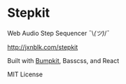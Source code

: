 # Stepkit

Web Audio Step Sequencer ¯\\_(ツ)_/¯

http://jxnblk.com/stepkit

Built with [Bumpkit](http://jxnblk.com/bumpkit), Basscss, and React

MIT License

